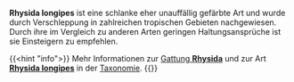---
---
**Rhysida longipes** ist eine schlanke eher unauffällig gefärbte Art und wurde durch Verschleppung in zahlreichen tropischen Gebieten nachgewiesen.<!--{{<fn "Joshi, 2019" 2019-joshi>}}{{<fn "Wray, 2015" 2015-wray>}}{{<fn "Chagas, 2014" 2014-chagas>}}{{<fn "Tran, 2013" 2013-tran>}}--> Durch ihre im Vergleich zu anderen Arten geringen Haltungsansprüche ist sie Einsteigern zu empfehlen. 

{{<hint "info">}}
Mehr Informationen zur [Gattung **Rhysida**](/skolopender/taxonomie/scolopendromorpha/rhysida/) und zur Art [**Rhysida longipes**](/skolopender/taxonomie/scolopendromorpha/rhysida/longipes) in der [Taxonomie](/skolopender/taxonomie/).
{{</hint>}}